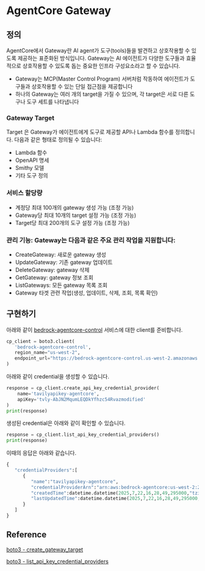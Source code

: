 # AgentCore Gateway

## 정의 

AgentCore에서 Gateway란 AI agent가 도구(tools)들을 발견하고 상호작용할 수 있도록 제공하는 표준화된 방식입니다.  Gateway는 AI 에이전트가 다양한 도구들과 효율적으로 상호작용할 수 있도록 돕는 중요한 인프라 구성요소라고 할 수 있습니다.

- Gateway는 MCP(Master Control Program) 서버처럼 작동하여 에이전트가 도구들과 상호작용할 수 있는 단일 접근점을 제공합니다
- 하나의 Gateway는 여러 개의 target을 가질 수 있으며, 각 target은 서로 다른 도구나 도구 세트를 나타냅니다

### Gateway Target

Target 은 Gateway가 에이전트에게 도구로 제공할 API나 Lambda 함수를 정의합니다. 다음과 같은 형태로 정의될 수 있습니다:
- Lambda 함수
- OpenAPI 명세
- Smithy 모델
- 기타 도구 정의

  
### 서비스 할당량
- 계정당 최대 100개의 gateway 생성 가능 (조정 가능)
- Gateway당 최대 10개의 target 설정 가능 (조정 가능)
- Target당 최대 200개의 도구 설정 가능 (조정 가능)

### 관리 기능: Gateway는 다음과 같은 주요 관리 작업을 지원합니다:

- CreateGateway: 새로운 gateway 생성
- UpdateGateway: 기존 gateway 업데이트
- DeleteGateway: gateway 삭제
- GetGateway: gateway 정보 조회
- ListGateways: 모든 gateway 목록 조회
- Gateway 타겟 관련 작업(생성, 업데이트, 삭제, 조회, 목록 확인)

## 구현하기

아래와 같이 [bedrock-agentcore-control](https://boto3.amazonaws.com/v1/documentation/api/latest/reference/services/bedrock-agentcore-control.html) 서비스에 대한 client를 준비합니다.

```python
cp_client = boto3.client(
   'bedrock-agentcore-control',
   region_name="us-west-2",
   endpoint_url="https://bedrock-agentcore-control.us-west-2.amazonaws.com"
)
```

아래와 같이 credential을 생성할 수 있습니다.

```python
response = cp_client.create_api_key_credential_provider(
    name='tavilyapikey-agentcore',
    apiKey='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'
)
print(response)
```

생성된 credential은 아래와 같이 확인할 수 있습니다.

```python
response = cp_client.list_api_key_credential_providers()
print(response)
```

이때의 응답은 아래와 같습니다.

```python
{
   "credentialProviders":[
      {
         "name":"tavilyapikey-agentcore",
         "credentialProviderArn":"arn:aws:bedrock-agentcore:us-west-2:262976740991:token-vault/default/apikeycredentialprovider/tavilyapikey-agentcore",
         "createdTime":datetime.datetime(2025,7,22,16,28,49,295000,"tzinfo=tzlocal())",
         "lastUpdatedTime":datetime.datetime(2025,7,22,16,28,49,295000,"tzinfo=tzlocal())"
      }
   ]
}
```

## Reference

[boto3 - create_gateway_target](https://boto3.amazonaws.com/v1/documentation/api/latest/reference/services/bedrock-agentcore-control/client/create_gateway_target.html)

[boto3 - list_api_key_credential_providers](https://boto3.amazonaws.com/v1/documentation/api/latest/reference/services/bedrock-agentcore-control/client/list_api_key_credential_providers.html)


